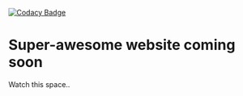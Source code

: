 [![Codacy Badge](https://api.codacy.com/project/badge/Grade/b3e22e87aa014b198b1201d51fed4b83)](https://www.codacy.com/app/tomosamevans/Tomos-Evans.github.io?utm_source=github.com&amp;utm_medium=referral&amp;utm_content=Tomos-Evans/Tomos-Evans.github.io&amp;utm_campaign=Badge_Grade)



# Super-awesome website coming soon

Watch this space..
